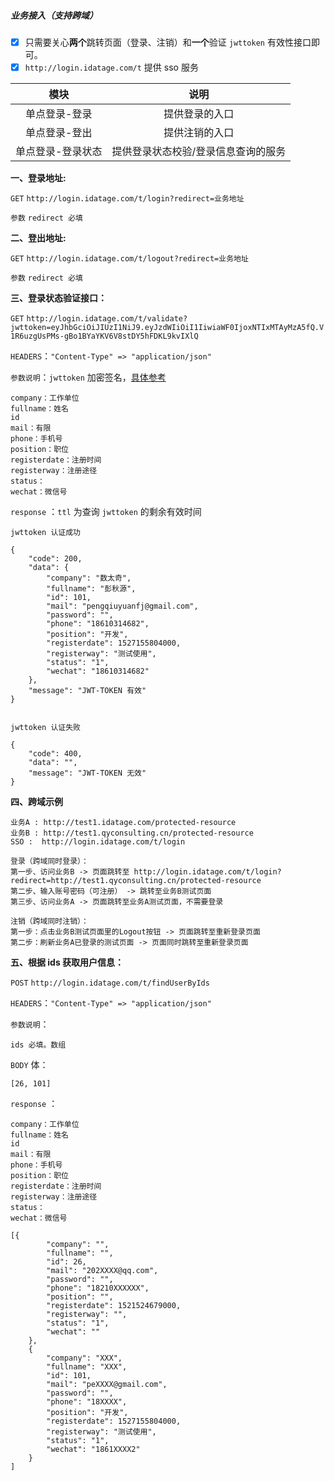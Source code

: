 ##### 业务接入（支持跨域）

* [x] 只需要关心**两个**跳转页面（登录、注销）和**一个**验证 `jwttoken` 有效性接口即可。
* [x] `http://login.idatage.com/t` 提供 sso 服务

| 模块 | 说明 |
| :---: | :---: |
| 单点登录-登录 | 提供登录的入口 |
| 单点登录-登出 | 提供注销的入口 |
| 单点登录-登录状态 | 提供登录状态校验/登录信息查询的服务 |

**一、登录地址:**

`GET` `http://login.idatage.com/t/login?redirect=业务地址`

`参数` `redirect 必填`

**二、登出地址:**

`GET` `http://login.idatage.com/t/logout?redirect=业务地址`

`参数` `redirect 必填`

**三、登录状态验证接口：**

`GET` `http://login.idatage.com/t/validate?jwttoken=eyJhbGciOiJIUzI1NiJ9.eyJzdWIiOiI1IiwiaWF0IjoxNTIxMTAyMzA5fQ.V1R6uzgUsPMs-gBo1BYaYKV6V8stDY5hFDKL9kvIXlQ`

`HEADERS`：`"Content-Type" => "application/json"`

`参数说明`：`jwttoken` 加密签名，[具体参考](http://blog.leapoahead.com/2015/09/06/understanding-jwt/)

```
company：工作单位
fullname：姓名
id
mail：有限
phone：手机号
position：职位
registerdate：注册时间
registerway：注册途径
status：
wechat：微信号
```

`response` ：`ttl` 为查询 `jwttoken` 的剩余有效时间

```
jwttoken 认证成功

{
    "code": 200,
    "data": {
        "company": "数太奇",
        "fullname": "彭秋源",
        "id": 101,
        "mail": "pengqiuyuanfj@gmail.com",
        "password": "",
        "phone": "18610314682",
        "position": "开发",
        "registerdate": 1527155804000,
        "registerway": "测试使用",
        "status": "1",
        "wechat": "18610314682"
    },
    "message": "JWT-TOKEN 有效"
}


jwttoken 认证失败

{
    "code": 400,
    "data": "",
    "message": "JWT-TOKEN 无效"
}
```

**四、跨域示例**

```
业务A : http://test1.idatage.com/protected-resource
业务B : http://test1.qyconsulting.cn/protected-resource
SSO :  http://login.idatage.com/t/login

登录（跨域同时登录）：
第一步、访问业务B -> 页面跳转至 http://login.idatage.com/t/login?redirect=http://test1.qyconsulting.cn/protected-resource
第二步、输入账号密码（可注册） -> 跳转至业务B测试页面 
第三步、访问业务A -> 页面跳转至业务A测试页面，不需要登录

注销（跨域同时注销）：
第一步：点击业务B测试页面里的Logout按钮 -> 页面跳转至重新登录页面
第二步：刷新业务A已登录的测试页面 -> 页面同时跳转至重新登录页面
```

**五、根据 ids 获取用户信息：**

`POST` `http://login.idatage.com/t/findUserByIds`

`HEADERS`：`"Content-Type" => "application/json"`

`参数说明`：

```
ids 必填。数组
```

`BODY` 体：

```
[26, 101]
```

`response` ：

```
company：工作单位
fullname：姓名
id
mail：有限
phone：手机号
position：职位
registerdate：注册时间
registerway：注册途径
status：
wechat：微信号
```

```
[{
        "company": "",
        "fullname": "",
        "id": 26,
        "mail": "202XXXX@qq.com",
        "password": "",
        "phone": "18210XXXXXX",
        "position": "",
        "registerdate": 1521524679000,
        "registerway": "",
        "status": "1",
        "wechat": ""
    },
    {
        "company": "XXX",
        "fullname": "XXX",
        "id": 101,
        "mail": "peXXXX@gmail.com",
        "password": "",
        "phone": "18XXXX",
        "position": "开发",
        "registerdate": 1527155804000,
        "registerway": "测试使用",
        "status": "1",
        "wechat": "1861XXXX2"
    }
]
```




